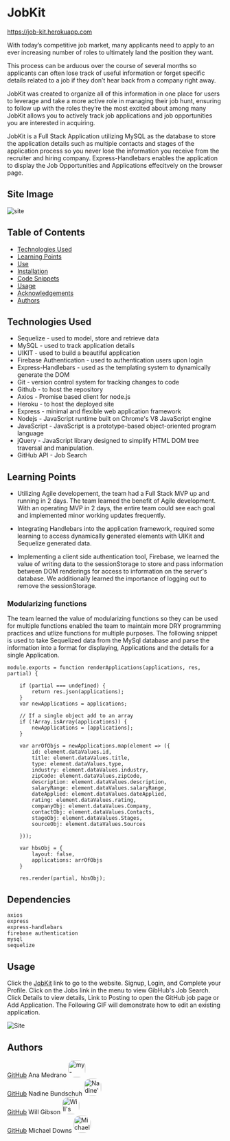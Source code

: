 # JobKit
https://job-kit.herokuapp.com

With today’s competitive job market, many applicants need to apply to an ever increasing number of roles to ultimately land the position they want.   

This process can be arduous over the course of several months so applicants can often lose track of useful information or forget specific details related to a job if they don’t hear back from a company right away.   

JobKit was created to organize all of this information in one place for users to leverage and take a more active role in managing their job hunt, ensuring to follow up with the roles they’re the most excited about among many
JobKit allows you to actively track job applications and job opportunities you are interested in acquiring.

JobKit is a Full Stack Application utilizing MySQL as the database to store the application details such as multiple contacts and stages of the application process so you never lose the information you receive from the recruiter and hiring company.  Express-Handlebars enables the application to display the Job Opportunities and Applications effecitvely on the browser page.

## Site Image
![site](public/assets/images/screenshots/applications-tracked.jpg)

## Table of Contents

- [Technologies Used](#Technologies-Used)
- [Learning Points](#Learning-Points)
- [Use](#Use)
- [Installation](#Installation)
- [Code Snippets](#Code-Snippets)
- [Usage](#Usage)
- [Acknowledgements](#Acknoledgements)
- [Authors](#Authors)

## Technologies Used
- Sequelize - used to model, store and retrieve data
- MySQL - used to track application details
- UIKIT - used to build a beautiful application
- Firebase Authentication - used to authentication users upon login
- Express-Handlebars - used as the templating system to dynamically generate the DOM
- Git - version control system for tracking changes to code
- Github - to host the repository
- Axios - Promise based client for node.js
- Heroku - to host the deployed site
- Express - minimal and flexible web application framework
- Nodejs - JavaScript runtime built on Chrome's V8 JavaScript engine
- JavaScript - JavaScript is a prototype-based object-oriented program language 
- jQuery - JavaScript library designed to simplify HTML DOM tree traversal and manipulation.
- GitHub API - Job Search

## Learning Points
- Utilizing Agile developement, the team had a Full Stack MVP up and running in 2 days.  The team learned the benefit of Agile development.  With an operating MVP in 2 days, the entire team could see each goal and implemented minor working updates frequently.

- Integrating Handlebars into the application framework, required some learning to access dynamically generated elements with UIKit and Sequelize generated data.

- Implementing a client side authentication tool, Firebase, we learned the value of writing data to the sessionStorage to store and pass information between DOM renderings for access to information on the server's database.  We additionally learned the importance of logging out to remove the sessionStorage.

### Modularizing functions
The team learned the value of modularizing functions so they can be used for multiple functions enabled the team to maintain more DRY programming practices and utlize functions for multiple purposes.  The following snippet is used to take Sequelized data from the MySql database and parse the information into a format for displaying, Applications and the details for a single Application.

```
module.exports = function renderApplications(applications, res, partial) {
    
    if (partial === undefined) {
        return res.json(applications);
    }
    var newApplications = applications;

    // If a single object add to an array
    if (!Array.isArray(applications)) {
        newApplications = [applications];
    }

    var arrOfObjs = newApplications.map(element => ({
        id: element.dataValues.id,
        title: element.dataValues.title,
        type: element.dataValues.type,
        industry: element.dataValues.industry,
        zipCode: element.dataValues.zipCode,
        description: element.dataValues.description,
        salaryRange: element.dataValues.salaryRange,
        dateApplied: element.dataValues.dateApplied,
        rating: element.dataValues.rating,
        companyObj: element.dataValues.Company,
        contactObj: element.dataValues.Contacts,
        stageObj: element.dataValues.Stages,
        sourceObj: element.dataValues.Sources

    }));

    var hbsObj = {
        layout: false,
        applications: arrOfObjs
    }

    res.render(partial, hbsObj);
```

## Dependencies
```
axios
express
express-handlebars
firebase authentication
mysql
sequelize
```
## Usage
Click the [JobKit](https://job-kit.herokuapp.com) link to go to the website.
Signup, Login, and Complete your Profile.
Click on the Jobs link in the menu to view GibHub's Job Search. Click Details to view details, Link to Posting to open the GitHub job page or Add Application.
The Following GIF will demonstrate how to edit an existing application.

![Site](public/assets/images/screenshots/application-details-edit.gif)

## Authors
[GitHub](https://github.com/analoo) Ana Medrano 
<img src='https://avatars3.githubusercontent.com/u/8609011?v=4' alt = "my-avatar" style = "width: 40px; border-radius: 15px;"/>    
[GitHub](https://github.com/nadineb1160) Nadine Bundschuh
<img src="https://avatars0.githubusercontent.com/u/23265256?v=4" alt = "Nadine's avatar" style = "width: 40px; border-radius: 15px;"/>   
[GitHub](https://github.com/wtgibson) Will Gibson 
<img src="https://avatars3.githubusercontent.com/u/61765020?v=4" alt = "Will's avatar" style = "width: 40px; border-radius: 15px;"/>   
[GitHub](https://github.com/chindowns) Michael Downs 
<img src="https://avatars3.githubusercontent.com/u/61262454?v=4" alt = "Michael's avatar" style = "width: 40px; border-radius: 15px;"/>

